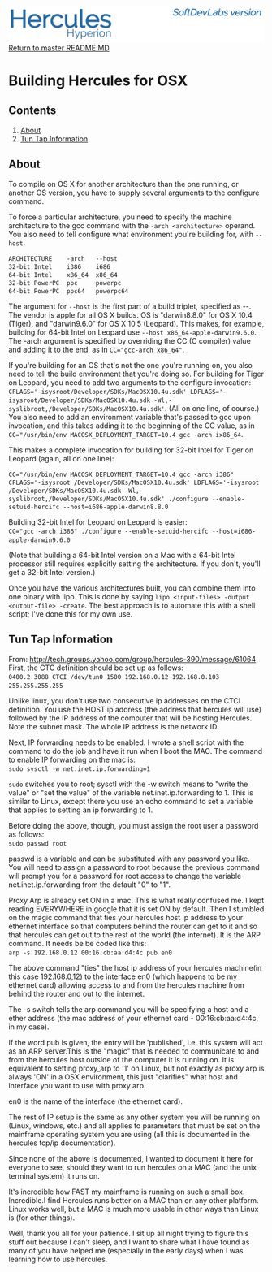 ![test image](images/image_header_herculeshyperionSDL.png)
[Return to master README.MD](/README.md)

# Building Hercules for OSX
## Contents
1. [About](#About)
2. [Tun Tap Information](#Tun-Tap-Information)

## About
To compile on OS X for another architecture than the one running, or another OS version, you have to supply several arguments to the configure command.

To force a particular architecture, you need to specify the machine architecture to the gcc command with the `-arch <architecture>` operand. You also need to tell configure what environment you're building for, with `--host`.

```
ARCHITECTURE    -arch   --host
32-bit Intel    i386    i686
64-bit Intel    x86_64  x86_64
32-bit PowerPC  ppc     powerpc
64-bit PowerPC  ppc64   powerpc64
```

The argument for `--host` is the first part of a build triplet, specified as <architecture>-<vendor>-<OS>. The vendor is apple for all OS X builds. OS is "darwin8.8.0" for OS X 10.4 (Tiger), and "darwin9.6.0" for OS X 10.5 (Leopard). This makes, for example, building for 64-bit Intel on Leopard use `--host x86_64-apple-darwin9.6.0`. The -arch argument is specified by overriding the CC (C compiler) value and adding it to the end, as in `CC="gcc-arch x86_64"`.

If you're building for an OS that's not the one you're running on, you also need to tell the build environment that you're doing so. For building for Tiger on Leopard, you need to add two arguments to the configure invocation: `CFLAGS='-isysroot/Developer/SDKs/MacOSX10.4u.sdk' LDFLAGS='-isysroot/Developer/SDKs/MacOSX10.4u.sdk -Wl,-syslibroot,/Developer/SDKs/MacOSX10.4u.sdk'`.
(All on one line, of course.) You also need to add an environment variable that's passed to gcc upon invocation, and this takes adding it to the beginning of the CC value, as in `CC="/usr/bin/env MACOSX_DEPLOYMENT_TARGET=10.4 gcc -arch ix86_64`.

This makes a complete invocation for building for 32-bit Intel for Tiger on Leopard (again, all on one line):  
```
CC="/usr/bin/env MACOSX_DEPLOYMENT_TARGET=10.4 gcc -arch i386" CFLAGS='-isysroot /Developer/SDKs/MacOSX10.4u.sdk' LDFLAGS='-isysroot /Developer/SDKs/MacOSX10.4u.sdk -Wl,-syslibroot,/Developer/SDKs/MacOSX10.4u.sdk' ./configure --enable-setuid-hercifc --host=i686-apple-darwin8.8.0
```

Building 32-bit Intel for Leopard on Leopard is easier:  
`CC="gcc -arch i386" ./configure --enable-setuid-hercifc --host=i686-apple-darwin9.6.0`

(Note that building a 64-bit Intel version on a Mac with a 64-bit Intel processor still requires explicitly setting the architecture. If you don't, you'll get a 32-bit Intel version.)

Once you have the various architectures built, you can combine them into one binary with lipo. This is done by saying `lipo <input-files> -output <output-file> -create`. The best approach is to automate this with a shell script; I've done this for my own use.

## Tun Tap Information
From: http://tech.groups.yahoo.com/group/hercules-390/message/61064  
First, the CTC definition should be set up as follows:  
`0400.2 3088 CTCI /dev/tun0 1500 192.168.0.12 192.168.0.103 255.255.255.255`  

Unlike linux, you don't use two consecutive ip addresses on the CTCI definition. You use the HOST ip address (the address that hercules will use) followed by the IP address of the computer that will be hosting Hercules. Note the subnet mask. The whole IP address is the network ID.

Next, IP forwarding needs to be enabled. I wrote a shell script with the command to do the job and have it run when I boot the MAC. The command to enable IP forwarding on the mac is:  
`sudo sysctl -w net.inet.ip.forwarding=1`  

`sudo` switches you to root; sysctl with the -w switch means to "write the value" or "set the value" of the variable net.inet.ip.forwarding to 1. This is similar to Linux, except there you use an echo command to set a variable that applies to setting an ip forwarding to 1.

Before doing the above, though, you must assign the root user a password as follows:  
`sudo passwd root`  

passwd is a variable and can be substituted with any password you like. You will need to assign a password to root because the previous command will prompt you for a password for root access to change the variable net.inet.ip.forwarding from the default "0" to "1".

Proxy Arp is already set ON in a mac. This is what really confused me. I kept reading EVERYWHERE in google that it is set ON by default. Then I stumbled on the magic command that ties your hercules host ip address to your ethernet interface so that computers behind the router can get to it and so that hercules can get out to the rest of the world (the internet). It is the ARP command. It needs be be coded like this:  
`arp -s 192.168.0.12 00:16:cb:aa:d4:4c pub en0`  

The above command "ties" the host ip address of your hercules machine(in this case 192.168.0,12) to the interface en0 (which happens to be my ethernet card) allowing access to and from the hercules machine from behind the router and out to the internet.

The -s switch tells the arp command you will be specifying a host and a ether address (the mac address of your ethernet card - 00:16:cb:aa:d4:4c, in my case).

If the word pub is given, the entry will be 'published', i.e. this system will act as an ARP server.This is the "magic" that is needed to communicate to and from the hercules host outside of the computer it is running on. It is equivalent to setting proxy_arp to '1' on Linux, but not exactly as proxy arp is always 'ON' in a OSX environment, this just "clarifies" what host and interface you want to use with proxy arp.

en0 is the name of the interface (the ethernet card).

The rest of IP setup is the same as any other system you will be running on (Linux, windows, etc.) and all applies to parameters that must be set on the mainframe operating system you are using (all this is documented in the hercules tcp/ip documentation).

Since none of the above is documented, I wanted to document it here for everyone to see, should they want to run hercules on a MAC (and the unix terminal system) it runs on.

It's incredible how FAST my mainframe is running on such a small box. Incredible.I find Hercules runs better on a MAC than on any other platform. Linux works well, but a MAC is much more usable in other ways than Linux is (for other things).

Well, thank you all for your patience. I sit up all night trying to figure this stuff out because I can't sleep, and I want to share what I have found as many of you have helped me (especially in the early days) when I was learning how to use hercules.

